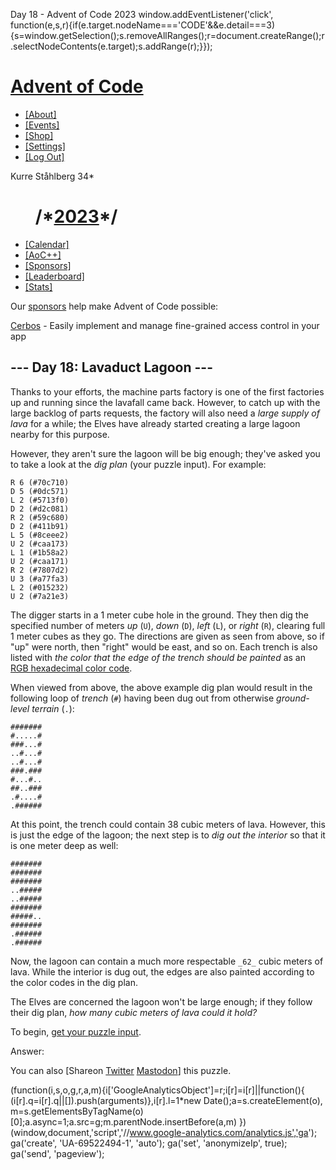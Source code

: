  Day 18 - Advent of Code 2023    window.addEventListener('click', function(e,s,r){if(e.target.nodeName==='CODE'&&e.detail===3){s=window.getSelection();s.removeAllRanges();r=document.createRange();r.selectNodeContents(e.target);s.addRange(r);}});

[Advent of Code](/)
===================

*   [\[About\]](/2023/about)
*   [\[Events\]](/2023/events)
*   [\[Shop\]](https://teespring.com/stores/advent-of-code)
*   [\[Settings\]](/2023/settings)
*   [\[Log Out\]](/2023/auth/logout)

Kurre Ståhlberg 34\*

      /\*[2023](/2023)\*/
=========================

*   [\[Calendar\]](/2023)
*   [\[AoC++\]](/2023/support)
*   [\[Sponsors\]](/2023/sponsors)
*   [\[Leaderboard\]](/2023/leaderboard)
*   [\[Stats\]](/2023/stats)

Our [sponsors](/2023/sponsors) help make Advent of Code possible:

[Cerbos](https://bit.ly/3MPonyQ) - Easily implement and manage fine-grained access control in your app

\--- Day 18: Lavaduct Lagoon ---
--------------------------------

Thanks to your efforts, the machine parts factory is one of the first factories up and running since the lavafall came back. However, to catch up with the large backlog of parts requests, the factory will also need a _large supply of lava_ for a while; the Elves have already started creating a large lagoon nearby for this purpose.

However, they aren't sure the lagoon will be big enough; they've asked you to take a look at the _dig plan_ (your puzzle input). For example:

    R 6 (#70c710)
    D 5 (#0dc571)
    L 2 (#5713f0)
    D 2 (#d2c081)
    R 2 (#59c680)
    D 2 (#411b91)
    L 5 (#8ceee2)
    U 2 (#caa173)
    L 1 (#1b58a2)
    U 2 (#caa171)
    R 2 (#7807d2)
    U 3 (#a77fa3)
    L 2 (#015232)
    U 2 (#7a21e3)
    

The digger starts in a 1 meter cube hole in the ground. They then dig the specified number of meters _up_ (`U`), _down_ (`D`), _left_ (`L`), or _right_ (`R`), clearing full 1 meter cubes as they go. The directions are given as seen from above, so if "up" were north, then "right" would be east, and so on. Each trench is also listed with _the color that the edge of the trench should be painted_ as an [RGB hexadecimal color code](https://en.wikipedia.org/wiki/RGB_color_model#Numeric_representations).

When viewed from above, the above example dig plan would result in the following loop of _trench_ (`#`) having been dug out from otherwise _ground-level terrain_ (`.`):

    #######
    #.....#
    ###...#
    ..#...#
    ..#...#
    ###.###
    #...#..
    ##..###
    .#....#
    .######
    

At this point, the trench could contain 38 cubic meters of lava. However, this is just the edge of the lagoon; the next step is to _dig out the interior_ so that it is one meter deep as well:

    #######
    #######
    #######
    ..#####
    ..#####
    #######
    #####..
    #######
    .######
    .######
    

Now, the lagoon can contain a much more respectable `_62_` cubic meters of lava. While the interior is dug out, the edges are also painted according to the color codes in the dig plan.

The Elves are concerned the lagoon won't be large enough; if they follow their dig plan, _how many cubic meters of lava could it hold?_

To begin, [get your puzzle input](18/input).

Answer:  

You can also \[Shareon [Twitter](https://twitter.com/intent/tweet?text=%22Lavaduct+Lagoon%22+%2D+Day+18+%2D+Advent+of+Code+2023&url=https%3A%2F%2Fadventofcode%2Ecom%2F2023%2Fday%2F18&related=ericwastl&hashtags=AdventOfCode) [Mastodon](javascript:void(0);)\] this puzzle.

(function(i,s,o,g,r,a,m){i\['GoogleAnalyticsObject'\]=r;i\[r\]=i\[r\]||function(){ (i\[r\].q=i\[r\].q||\[\]).push(arguments)},i\[r\].l=1\*new Date();a=s.createElement(o), m=s.getElementsByTagName(o)\[0\];a.async=1;a.src=g;m.parentNode.insertBefore(a,m) })(window,document,'script','//www.google-analytics.com/analytics.js','ga'); ga('create', 'UA-69522494-1', 'auto'); ga('set', 'anonymizeIp', true); ga('send', 'pageview');